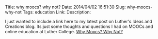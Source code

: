 Title: why moocs? why not?
Date: 2014/04/02 16:51:30
Slug: why-moocs-why-not
Tags: education
Link: 
Description: 


I just wanted to include a link here to my latest post on Luther's Ideas and Creations blog.  Its just some thoughts and questions I had on MOOCs and online education at Luther College.  [Why Moocs? Why Not?](https://www.luther.edu/ideas-creations-blog/?story_id=541741)
